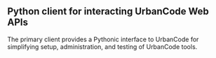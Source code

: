 ## Python client for interacting UrbanCode Web APIs

 The primary client provides a Pythonic interface to UrbanCode for simplifying
 setup, administration, and testing of UrbanCode tools.
